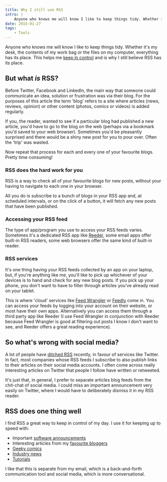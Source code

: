 ```yaml
---
title: Why I still use RSS
intro: |
    Anyone who knows me will know I like to keep things tidy. Whether it's my desk, the contents of my work bag or the files on my computer, everything has its place. This helps me keep in control and is why I still believe RSS has its place.
date: 2015-01-27
tags:
    - Tools
---
```


Anyone who knows me will know I like to keep things tidy. Whether it's my desk, the contents of my work bag or the files on my computer, everything has its place. This helps me [keep in control](https://tempertemper.net/blog/controlling-email) and is why I still believe RSS has its place.


## But what _is_ RSS?

Before Twitter, Facebook and LinkedIn, the main way that someone could communicate an idea, solution or frustration was via their blog. For the purposes of this article the term 'blog' refers to a site where articles (news, reviews, opinion) or other content (photos, comics or videos) is added regularly.

If you, the reader, wanted to see if a particular blog had published a new article, you'd have to go to the blog on the web (perhaps via a bookmark you'd saved to your web browser). Sometimes you'd be pleasantly surprised and there would be a shiny new post for you to pour over. Often the 'trip' was wasted.

Now repeat that process for each and every one of your favourite blogs. Pretty time consuming!


### RSS does the hard work for you

RSS is a way to check all of your favourite blogs for new posts, without your having to navigate to each one in your browser.

All you do is subscribe to a bunch of blogs in your RSS app and, at scheduled intervals, or on the click of a button, it will fetch any new posts that have been published.


### Accessing your RSS feed

The type of app/program you use to access your RSS feeds varies. Sometimes it's a dedicated RSS app like [Reeder](http://reederapp.com/), some email apps offer built-in RSS readers, some web browsers offer the same kind of built-in reader.


### RSS services

It's one thing having your RSS feeds collected by an app on your laptop, but, if you're anything like me, you'll like to pick up whichever of your devices is to hand and check for any new blog posts. If you pick up your phone, you don't want to have to filter through articles you've already read on your tablet.

This is where 'cloud' services like [Feed Wrangler](https://feedwrangler.net/welcome.html) or [Feedly](https://feedly.com/i/welcome) come in. You can access your feeds by logging into your account on their website, or most have their own apps. Alternatively you can access them through a third party app like Reeder (I use Feed Wrangler in conjunction with Reeder because Feed Wrangler is good at filtering out posts I know I don't want to see, and Reeder offers a great reading experience).


## So what's wrong with social media?

A lot of people have [ditched RSS](http://www.google.com/reader/) recently, in favour of services like Twitter. In fact, most companies whose RSS feeds I subscribe to also publish links to their articles on their social media accounts. I often come across really interesting articles on Twitter that people I follow have written or retweeted.

It's just that, in general, I prefer to separate articles blog feeds from the chit-chat of social media. I could miss an important announcement very easily on Twitter, where I would have to deliberately dismiss it in my RSS reader.


## RSS does one thing well

I find RSS a great way to keep in control of my day. I use it for keeping up to speed with:

- Important [software announcements](http://grabaperch.com/news)
- Interesting articles from my [favourite bloggers](http://www.zeldman.com)
- [Geeky comics](http://xkcd.com)
- [Industry news](http://www.webdesignernews.com)
- [Tutorials](http://webdesign.tutsplus.com)

I like that this is separate from my email, which is a back-and-forth communication tool and social media, which is more conversational.
